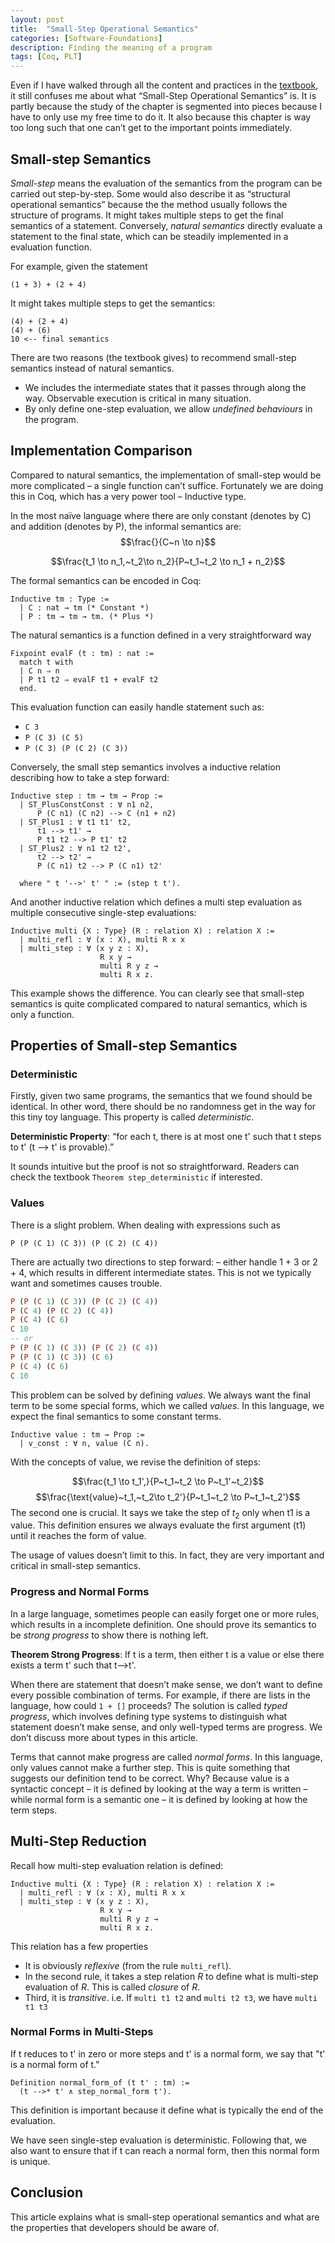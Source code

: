 ```yaml
---
layout: post
title:  "Small-Step Operational Semantics"
categories: [Software-Foundations]
description: Finding the meaning of a program
tags: [Coq, PLT]
---
```



Even if I have walked through all the content and practices in the [textbook](https://softwarefoundations.cis.upenn.edu/plf-current/Smallstep.html), it still confuses me about what “Small-Step Operational Semantics” is. It is partly because the study of the chapter is segmented into pieces because I have to only use my free time to do it. It also because this chapter is way too long such that one can’t get to the important points immediately.

## Small-step Semantics

*Small-step* means the evaluation of the semantics from the program can be carried out step-by-step. Some would also describe it as “structural operational semantics” because the the method usually follows the structure of programs. It might takes multiple steps to get the final semantics of a statement. Conversely, *natural semantics* directly evaluate a statement to the final state, which can be steadily implemented in a evaluation function.

For example, given the statement

```
(1 + 3) + (2 + 4)
```

It might takes multiple steps to get the semantics:

```
(4) + (2 + 4)
(4) + (6)
10 <-- final semantics
```

There are two reasons (the textbook gives) to recommend small-step semantics instead of natural semantics.
- We includes the intermediate states that it passes through along the way. Observable execution is critical in many situation. 
- By only define one-step evaluation, we allow *undefined behaviours* in the program. 

## Implementation Comparison

Compared to natural semantics, the implementation of small-step would be more complicated – a single function can’t suffice. Fortunately we are doing this in Coq, which has a very power tool  – Inductive type. 

In the most naïve language where there are only constant (denotes by C) and addition (denotes by P), the informal semantics are: 
$$\frac{}{C~n \to n}$$

$$\frac{t_1 \to n_1,~t_2\to n_2}{P~t_1~t_2 \to n_1 + n_2}$$

The formal semantics can be encoded in Coq:

```coq
Inductive tm : Type :=
  | C : nat → tm (* Constant *)
  | P : tm → tm → tm. (* Plus *)
```

The natural semantics is a function defined in a very straightforward way

```coq
Fixpoint evalF (t : tm) : nat :=
  match t with
  | C n ⇒ n
  | P t1 t2 ⇒ evalF t1 + evalF t2
  end.
```

This evaluation function can easily handle statement such as:
- `C 3`
- `P (C 3) (C 5)`
- `P (C 3) (P (C 2) (C 3))`

Conversely, the small step semantics involves a inductive relation describing how to take a step forward:

```coq
Inductive step : tm → tm → Prop :=
  | ST_PlusConstConst : ∀ n1 n2,
      P (C n1) (C n2) --> C (n1 + n2)
  | ST_Plus1 : ∀ t1 t1' t2,
      t1 --> t1' →
      P t1 t2 --> P t1' t2
  | ST_Plus2 : ∀ n1 t2 t2',
      t2 --> t2' →
      P (C n1) t2 --> P (C n1) t2'

  where " t '-->' t' " := (step t t').
```

And another inductive relation which defines a multi step evaluation as multiple consecutive single-step evaluations:

```coq
Inductive multi {X : Type} (R : relation X) : relation X :=
  | multi_refl : ∀ (x : X), multi R x x
  | multi_step : ∀ (x y z : X),
                    R x y →
                    multi R y z →
                    multi R x z.
```

This example shows the difference. You can clearly see that small-step semantics is quite complicated compared to natural semantics, which is only a function. 

## Properties of Small-step Semantics

### Deterministic

Firstly, given two same programs, the semantics that we found should be identical. In other word, there should be no randomness get in the way for this tiny toy language. This property is called *deterministic*.  

**Deterministic Property**: “for each t, there is at most one t' such that t steps to t' (t --> t' is provable).”

It sounds intuitive but the proof is not so straightforward. Readers can check the textbook `Theorem step_deterministic` if interested. 
### Values

There is a slight problem. When dealing with expressions such as

```
P (P (C 1) (C 3)) (P (C 2) (C 4))
```

There are actually two directions to step forward: – either handle 1 + 3 or 2 + 4, which results in different intermediate states. This is not we typically want and sometimes causes trouble. 

```haskell
P (P (C 1) (C 3)) (P (C 2) (C 4))
P (C 4) (P (C 2) (C 4))
P (C 4) (C 6)
C 10
-- or
P (P (C 1) (C 3)) (P (C 2) (C 4))
P (P (C 1) (C 3)) (C 6)
P (C 4) (C 6)
C 10
```

This problem can be solved by defining *values*. We always want the final term to be some special forms, which we called *values*. In this language, we expect the final semantics to some constant terms.

```coq
Inductive value : tm → Prop :=
  | v_const : ∀ n, value (C n).
```

With the concepts of value, we revise the definition of steps:

$$\frac{t_1 \to t_1',}{P~t_1~t_2 \to P~t_1'~t_2}$$
$$\frac{\text{value}~t_1,~t_2\to t_2'}{P~t_1~t_2 \to P~t_1~t_2'}$$
The second one is crucial. It says we take the step of $t_2$ only when t1 is a value. This definition ensures we always evaluate the first argument (t1) until it reaches the form of value. 

The usage of values doesn’t limit to this. In fact, they are very important and critical in small-step semantics. 

### Progress and Normal Forms

In a large language, sometimes people can easily forget one or more rules, which results in a incomplete definition. One should prove its semantics to be *strong progress* to show there is nothing left. 

**Theorem Strong Progress**: If t is a term, then either t is a value or else there exists a term t' such that t-->t'.

When there are statement that doesn’t make sense, we don’t want to define every possible combination of terms. For example, if there are lists in the language, how could `1 + []` proceeds? The solution is called *typed progress*, which involves defining type systems to distinguish what statement doesn’t make sense, and only well-typed terms are progress. We don’t discuss more about types in this article.

Terms that cannot make progress are called *normal forms*. In this language, only values cannot make a further step. This is quite something that suggests our definition tend to be correct. Why? Because value is a syntactic concept – it is defined by looking at the way a term is written – while normal form is a semantic one – it is defined by looking at how the term steps. 

## Multi-Step Reduction

Recall how multi-step evaluation relation is defined:

```coq
Inductive multi {X : Type} (R : relation X) : relation X :=
  | multi_refl : ∀ (x : X), multi R x x
  | multi_step : ∀ (x y z : X),
                    R x y →
                    multi R y z →
                    multi R x z.
```

This relation has a few properties
 - It is obviously _reflexive_ (from the rule `multi_refl`).
 - In the second rule, it takes a step relation $R$ to define what is multi-step evaluation of $R$. This is called *closure* of *R*. 
 - Third, it is *transitive*. i.e. If `multi t1 t2` and `multi t2 t3`, we have `multi t1 t3`

### Normal Forms in Multi-Steps

If t reduces to t' in zero or more steps and t' is a normal form, we say that "t' is a normal form of t."

```coq
Definition normal_form_of (t t' : tm) :=
  (t -->* t' ∧ step_normal_form t').
```

This definition is important because it define what is typically the end of the evaluation. 

We have seen single-step evaluation is deterministic. Following that, we also want to ensure that if t can reach a normal form, then this normal form is unique.

## Conclusion

This article explains what is small-step operational semantics and what are the properties that developers should be aware of. 